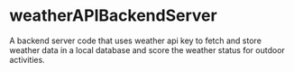# weatherAPIBackendServer
A backend server code that uses weather api key to fetch and store weather data in a local database and score the weather status for outdoor activities.
